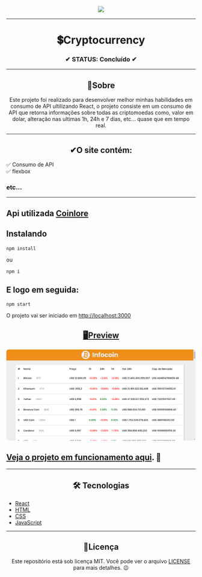 <div align="center">
  <img width="200" src="https://cdn-icons-png.flaticon.com/512/816/816914.png">
</div>

---

<h1 align="center">💲Cryptocurrency</h1>
<h3 align="center">✔ STATUS: Concluído ✔</h3>

---

<h2 align="center">📖Sobre</h2>

<p align="center">Este projeto foi realizado para desenvolver melhor minhas habilidades em consumo de API ultilizando React, o projeto consiste em um consumo de API que retorna informações sobre todas as criptomoedas como, valor em dolar, alteração nas ultimas 1h, 24h e 7 dias, etc... quase que em tempo real.</p>

---

<h2 align="center">✔O site contém:</h2>

✅ Consumo de API<br>
✅ flexbox<br>
### etc...
---

<h2>Api utilizada <a target="_blank" href='https://www.coinlore.com/pt/cryptocurrency-data-api'>Coinlore</a></h2>

<h2>Instalando</h2>

```
npm install
```
ou
```
npm i
```

<h2>E logo em seguida:</h2>

```
npm start
```

<p>O projeto vai ser iniciado em <a target="_blank" href='http://localhost:3000'>http://localhost:3000</p>

<h2 align="center">🖥Preview</h2>

<img src="readme_img\view infocoin.png" alt="Previw desktop"></img>
<br>

<h2> Veja o projeto em funcionamento <a target="_blank" href="https://infocoin-app.netlify.app/">aqui</a>. 🧐</h2>

---

<h2 align="center">🛠 Tecnologias</h2>

- [React](https://pt-br.reactjs.org/)
- [HTML](https://html.com/)
- [CSS](https://developer.mozilla.org/pt-BR/docs/Web/CSS)
- [JavaScript](https://www.javascript.com/)

---

<h2 align="center">📝Licença</h2>

<p align="center">
   Este repositório está sob licença MIT. Você pode ver o arquivo <a href="https://github.com/gabriell-c/cryptocurrency/blob/main/License"> LICENSE</a>
   para mais detalhes. 😉
</p>
